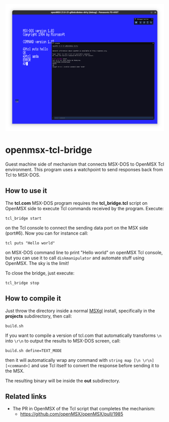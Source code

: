 ![Screenshot](images/screenshot.png "Screenshot")

openmsx-tcl-bridge
==================

Guest machine side of mechanism that connects MSX-DOS to OpenMSX Tcl environment. This program uses a watchpoint to send responses back from Tcl to MSX-DOS.

How to use it
-------------

The **tcl.com** MSX-DOS program requires the **tcl_bridge.tcl** script on OpenMSX side to execute Tcl commands received by the program. Execute:
```
tcl_bridge start
```
on the Tcl console to connect the sending data port on the MSX side (port#6). Now you can for instance call:
```
tcl puts "Hello world"
```
on MSX-DOS command line to print "Hello world" on openMSX Tcl console, but you can use it to call `diskmanipulator` and automate stuff using OpenMSX. The sky is the limit!

To close the bridge, just execute:
```
tcl_bridge stop
```

How to compile it
-----------------

Just throw the directory inside a normal [MSXgl](https://github.com/aoineko-fr/MSXgl) install, specifically in the **projects** subdirectory, then call:
```
build.sh
```
If you want to compile a version of tcl.com that automatically transforms `\n` into `\r\n` to output the results to MSX-DOS screen, call:
```
build.sh define=TEXT_MODE
```
then it will automatically wrap any command with `string map [\n \r\n] [<command>]` and use Tcl itself to convert the response before sending it to the MSX.

The resulting binary will be inside the **out** subdirectory.

Related links
-------------

* The PR in OpenMSX of the Tcl script that completes the mechanism:
  * https://github.com/openMSX/openMSX/pull/1985
